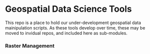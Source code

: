 # Geospatial Data Science Tools

This repo is a place to hold our under-development geospatial data mainipulation scripts.
As these tools develop over time, these may be moved to invidual repos, and included here as sub-modules.

### Raster Management
